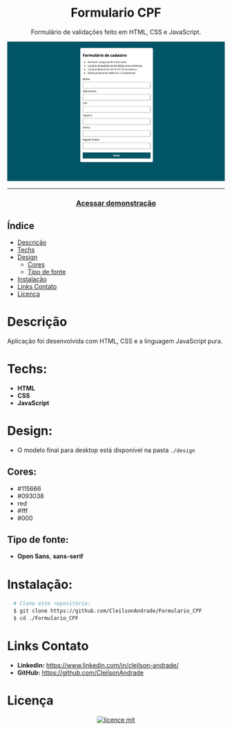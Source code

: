 <div align="center">
  <h1>Formulario CPF</h1>
  <p>Formulário de validações feito em HTML, CSS e JavaScript.</p>
  <img src="./design/desktop.jpeg" alt="Logo" width="800">
</div>

---
<h3 align="center">
  <a href="https://cleilsonandrade.github.io/Formulario_CPF/">Acessar demonstração</a>
</h3>


## Índice

* [Descrição](#descrição)
* [Techs](#techs)
* [Design](#design)
  * [Cores](#cores)
  * [Tipo de fonte](#tipo-de-fonte)
* [Instalação](#instalação)
* [Links Contato](#links-contato)
* [Licença](#licença)

# Descrição
Aplicação foi desenvolvida com HTML, CSS e a linguagem JavaScript pura.

# Techs: 
- **HTML**
- **CSS**
- **JavaScript**

# Design:
- O modelo final para desktop está disponível na pasta `./design`

## Cores:
- #115666<br>
- #093038<br>
- red<br>
- #fff<br>
- #000<br>

## Tipo de fonte:
- **Open Sans**, **sans-serif**

# Instalação:
```bash
  # Clone este repositório:
  $ git clone https://github.com/CleilsonAndrade/Formulario_CPF
  $ cd ./Formulario_CPF
```

# Links Contato
- **Linkedin:** https://www.linkedin.com/in/cleilson-andrade/<br>
- **GitHub:** https://github.com/CleilsonAndrade<br>

# Licença
<p align="center"><a href="https://github.com/CleilsonAndrade/Formulario_CPF/blob/master/LICENSE"><img src="https://camo.githubusercontent.com/002151a49ee9afae7ce4c2bce93056c9f0e108fbd14e5a7e46e7e79d87bb1071/68747470733a2f2f696d672e736869656c64732e696f2f62616467652f6c6963656e63652d4d49542d626c75652e7376673f7374796c653d666c61742d737175617265" alt="licence mit" data-canonical-src="https://img.shields.io/badge/licence-MIT-blue.svg?style=flat-square" style="max-width:100%;"></a></p>
